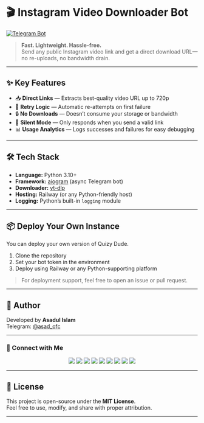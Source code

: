 # 🎬 Instagram Video Downloader Bot  
[![Telegram Bot](https://img.shields.io/badge/Launch%20Bot-@ReelsManBot-2CA5E0?logo=telegram&style=for-the-badge)](https://t.me/YourInstaDLBot)

> **Fast. Lightweight. Hassle-free.**  
> Send any public Instagram video link and get a direct download URL—no re-uploads, no bandwidth drain.

---

## ✨ Key Features

- 📥 **Direct Links** — Extracts best-quality video URL up to 720p  
- 🔄 **Retry Logic** — Automatic re-attempts on first failure  
- 🔒 **No Downloads** — Doesn’t consume your storage or bandwidth  
- 🤖 **Silent Mode** — Only responds when you send a valid link  
- 📊 **Usage Analytics** — Logs successes and failures for easy debugging  

---

## 🛠️ Tech Stack

- **Language:** Python 3.10+  
- **Framework:** [aiogram](https://docs.aiogram.dev/) (async Telegram bot)  
- **Downloader:** [yt-dlp](https://github.com/yt-dlp/yt-dlp)  
- **Hosting:** Railway (or any Python-friendly host)  
- **Logging:** Python’s built-in `logging` module  

---

## 📦 Deploy Your Own Instance

You can deploy your own version of Quizy Dude.

1. Clone the repository  
2. Set your bot token in the environment  
3. Deploy using Railway or any Python-supporting platform

> For deployment support, feel free to open an issue or pull request.

---

## 👤 Author

Developed by **Asadul Islam**  
Telegram: [@asad_ofc](https://t.me/asad_ofc)

---

### 💌 Connect with Me

<p align="center">
  <a href="https://t.me/asad_ofc"><img src="https://img.shields.io/badge/Telegram-2CA5E0?style=for-the-badge&logo=telegram&logoColor=white" /></a>
  <a href="mailto:mr.asadul.islam00@gmail.com"><img src="https://img.shields.io/badge/Gmail-D14836?style=for-the-badge&logo=gmail&logoColor=white" /></a>
  <a href="https://youtube.com/@asad_ofc"><img src="https://img.shields.io/badge/YouTube-FF0000?style=for-the-badge&logo=youtube&logoColor=white" /></a>
  <a href="https://instagram.com/aasad_ofc"><img src="https://img.shields.io/badge/Instagram-E4405F?style=for-the-badge&logo=instagram&logoColor=white" /></a>
  <a href="https://tiktok.com/@asad_ofc"><img src="https://img.shields.io/badge/TikTok-000000?style=for-the-badge&logo=tiktok&logoColor=white" /></a>
  <a href="https://x.com/asad_ofc"><img src="https://img.shields.io/badge/X-000000?style=for-the-badge&logo=twitter&logoColor=white" /></a>
  <a href="https://facebook.com/aasad.ofc"><img src="https://img.shields.io/badge/Facebook-1877F2?style=for-the-badge&logo=facebook&logoColor=white" /></a>
  <a href="https://www.threads.net/@aasad_ofc"><img src="https://img.shields.io/badge/Threads-000000?style=for-the-badge&logo=threads&logoColor=white" /></a>
  <a href="https://discord.com/users/1067999831416635473"><img src="https://img.shields.io/badge/Discord-asad__ofc-5865F2?style=for-the-badge&logo=discord&logoColor=white" /></a>
</p>

---

## 📄 License

This project is open-source under the **MIT License**.  
Feel free to use, modify, and share with proper attribution.

---
